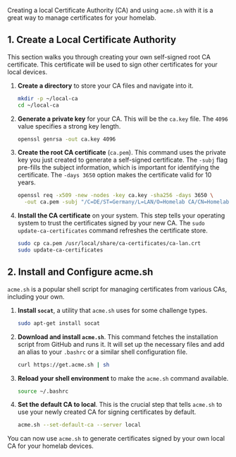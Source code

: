 Creating a local Certificate Authority (CA) and using `acme.sh` with it is a great way to manage certificates for your homelab.

## 1\. Create a Local Certificate Authority

This section walks you through creating your own self-signed root CA certificate. This certificate will be used to sign other certificates for your local devices.

1.  **Create a directory** to store your CA files and navigate into it.

    ```bash
    mkdir -p ~/local-ca
    cd ~/local-ca
    ```

2.  **Generate a private key** for your CA. This will be the `ca.key` file. The `4096` value specifies a strong key length.

    ```bash
    openssl genrsa -out ca.key 4096
    ```

3.  **Create the root CA certificate** (`ca.pem`). This command uses the private key you just created to generate a self-signed certificate. The `-subj` flag pre-fills the subject information, which is important for identifying the certificate. The `-days 3650` option makes the certificate valid for 10 years.

    ```bash
    openssl req -x509 -new -nodes -key ca.key -sha256 -days 3650 \
      -out ca.pem -subj "/C=DE/ST=Germany/L=LAN/O=Homelab CA/CN=Homelab Root CA"
    ```

4.  **Install the CA certificate** on your system. This step tells your operating system to trust the certificates signed by your new CA. The `sudo update-ca-certificates` command refreshes the certificate store.

    ```bash
    sudo cp ca.pem /usr/local/share/ca-certificates/ca-lan.crt
    sudo update-ca-certificates
    ```

## 2\. Install and Configure acme.sh

`acme.sh` is a popular shell script for managing certificates from various CAs, including your own.

1.  **Install `socat`**, a utility that `acme.sh` uses for some challenge types.

    ```bash
    sudo apt-get install socat
    ```

2.  **Download and install `acme.sh`**. This command fetches the installation script from GitHub and runs it. It will set up the necessary files and add an alias to your `.bashrc` or a similar shell configuration file.

    ```bash
    curl https://get.acme.sh | sh
    ```

3.  **Reload your shell environment** to make the `acme.sh` command available.

    ```bash
    source ~/.bashrc
    ```

4.  **Set the default CA to local**. This is the crucial step that tells `acme.sh` to use your newly created CA for signing certificates by default.

    ```bash
    acme.sh --set-default-ca --server local
    ```

You can now use `acme.sh` to generate certificates signed by your own local CA for your homelab devices.
